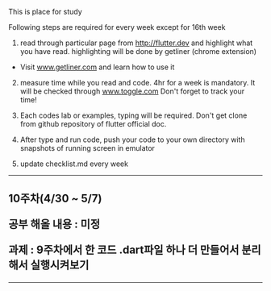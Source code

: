 This is place for study

Following steps are required for every week except for 16th week

1. read through particular page from http://flutter.dev and highlight what you have read. highlighting will be done by getliner (chrome extension)
- Visit www.getliner.com and learn how to use it

2. measure time while you read and code. 4hr for a week is mandatory. It will be checked through www.toggle.com Don't forget to track your time! 

3. Each codes lab or examples, typing will be required. Don't get clone from github repository of flutter official doc.

4. After type and run code, push your code to your own directory with snapshots of running screen in emulator

5. update checklist.md every week

<hr>
<h2>10주차(4/30 ~ 5/7)

공부 해올 내용 : 미정

과제 : 9주차에서 한 코드 .dart파일 하나 더 만들어서 분리해서 실행시켜보기

<hr>
